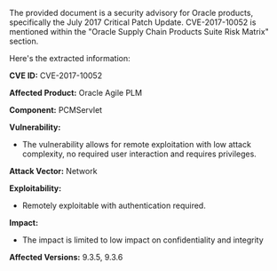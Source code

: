 The provided document is a security advisory for Oracle products, specifically the July 2017 Critical Patch Update. CVE-2017-10052 is mentioned within the "Oracle Supply Chain Products Suite Risk Matrix" section.

Here's the extracted information:

**CVE ID:** CVE-2017-10052

**Affected Product:** Oracle Agile PLM

**Component:** PCMServlet

**Vulnerability:**
- The vulnerability allows for remote exploitation with low attack complexity, no required user interaction and requires privileges. 

**Attack Vector:** Network

**Exploitability:**
- Remotely exploitable with authentication required.

**Impact:**
- The impact is limited to low impact on confidentiality and integrity

**Affected Versions:** 9.3.5, 9.3.6